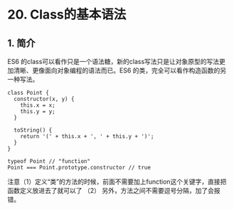 # 20. Class的基本语法

## 1. 简介

ES6 的class可以看作只是一个语法糖，新的class写法只是让对象原型的写法更加清晰、更像面向对象编程的语法而已。ES6 的类，完全可以看作构造函数的另一种写法。

```
class Point {
  constructor(x, y) {
    this.x = x;
    this.y = y;
  }

  toString() {
    return '(' + this.x + ', ' + this.y + ')';
  }
}

typeof Point // "function"
Point === Point.prototype.constructor // true
```

注意（1）定义“类”的方法的时候，前面不需要加上function这个关键字，直接把函数定义放进去了就可以了 （2） 另外，方法之间不需要逗号分隔，加了会报错。

